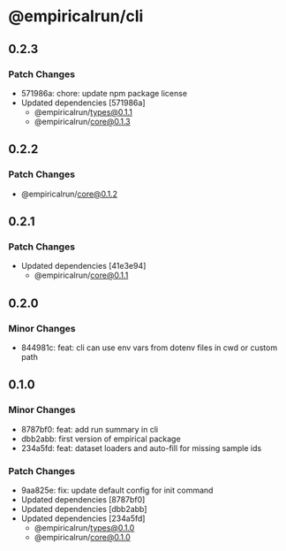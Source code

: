 # @empiricalrun/cli

## 0.2.3

### Patch Changes

- 571986a: chore: update npm package license
- Updated dependencies [571986a]
  - @empiricalrun/types@0.1.1
  - @empiricalrun/core@0.1.3

## 0.2.2

### Patch Changes

- @empiricalrun/core@0.1.2

## 0.2.1

### Patch Changes

- Updated dependencies [41e3e94]
  - @empiricalrun/core@0.1.1

## 0.2.0

### Minor Changes

- 844981c: feat: cli can use env vars from dotenv files in cwd or custom path

## 0.1.0

### Minor Changes

- 8787bf0: feat: add run summary in cli
- dbb2abb: first version of empirical package
- 234a5fd: feat: dataset loaders and auto-fill for missing sample ids

### Patch Changes

- 9aa825e: fix: update default config for init command
- Updated dependencies [8787bf0]
- Updated dependencies [dbb2abb]
- Updated dependencies [234a5fd]
  - @empiricalrun/types@0.1.0
  - @empiricalrun/core@0.1.0
